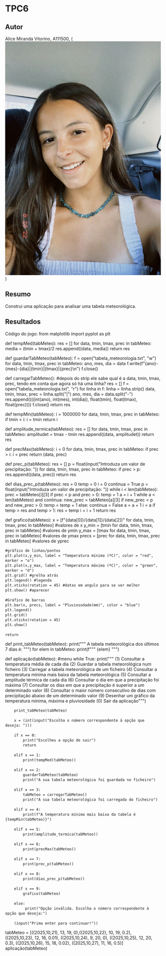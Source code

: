 # TPC6
## Autor
Alice Miranda Vitorino, A111500, (![foto](foto.jpg))
## Resumo
Construi uma aplicação para analisar uma tabela meteorológica.
## Resultados
Código do jogo:
from matplotlib import pyplot as plt

def tempMed(tabMeteo):
    res = []
    for data, tmin, tmax, prec in tabMeteo:
        media = (tmin + tmax)/2
        res.append((data, media))
    return res

def guardarTabMeteo(tabMeteo):
    f = open("tabela_meteorologia.txt", "w")
    for data, tmin, tmax, prec in tabMeteo:
        ano, mes, dia = data
        f.write(f"{ano}-{mes}-{dia}|{tmin}|{tmax}|{prec}\n")
    f.close()

def carregarTabMeteo(): #depois do strip ele sabe qual é a data, tmin, tmax, prec, tendo em conta que agora só há uma linha?
    res = []
    f = open("tabela_meteorologia.txt", "r")
    for linha in f:
        linha = linha.strip()
        data, tmin, tmax, prec  = linha.split("|") 
        ano, mes, dia = data.split("-")
        res.append((((int(ano), int(mes), int(dia)), float(tmin), float(tmax), float(prec))))
    f.close()
    return res

def tempMin(tabMeteo):
    i = 1000000
    for data, tmin, tmax, prec in tabMeteo:
        if tmin < i:
            i = tmin
    return i

def amplitude_termica(tabMeteo):
    res = []
    for data, tmin, tmax, prec in tabMeteo:
        amplitudet = tmax - tmin
        res.append((data, amplitudet))
    return res

def precMax(tabMeteo):
    i = 0
    for data, tmin, tmax, prec in tabMeteo:
        if prec > i:
            i = prec
    return (data, prec)

def prec_p(tabMeteo):
    res = []
    p = float(input("Introduza um valor de precipitação: "))
    for data, tmin, tmax, prec in tabMeteo:
        if prec > p:
            res.append((data, prec))
    return res

def dias_prec_p(tabMeteo):
    res = 0
    temp = 0
    i = 0
    continua = True
    p = float(input("Introduza um valor de precipitação: "))
    while i < len(tabMeteo):
        prec = tabMeteo[i][3]
        if prec < p and prec > 0:
            temp = 1
            a = i + 1
            while a < len(tabMeteo) and continua:
                new_prec = tabMeteo[a][3]
                if new_prec < p and new_prec > 0:
                    temp = temp + 1
                else:
                    continua = False
                a = a + 1
            i = a
        if temp > res and temp > 1:
            res = temp
        i = i + 1
    return res

def grafico(tabMeteo):
    x = [f"{data[0]}/{data[1]}/{data[2]}" for data, tmin, tmax, prec in tabMeteo] #valores de x
    y_min = [tmin for data, tmin, tmax, prec in tabMeteo] #valores de ymin
    y_max = [tmax for data, tmin, tmax, prec in tabMeteo] #valores de ymax
    precs = [prec for data, tmin, tmax, prec in tabMeteo] #valores de yprec

    #gráfico de linhas/pontos
    plt.plot(x,y_min, label = "Temperatura mínima (ºC)", color = "red", marker = "o")
    plt.plot(x,y_max, label = "Temperatura máxima (ºC)", color = "green", marker = "d")
    plt.grid() #grelha atrás
    plt.legend() #legenda
    plt.xticks(rotation = 45) #datas em angulo para se ver melhor
    plt.show() #aparecer

    #Gráfico de barras
    plt.bar(x, precs, label = "Pluviosodade(mm)", color = "blue")
    plt.legend()
    plt.grid()
    plt.xticks(rotation = 45)
    plt.show()

    return

def print_tabMeteo(tabMeteo):
    print("""
          A tabela meteorológica dos últimos 7 dias é: """)
    for elem in tabMeteo:
        print(f""" 
            {elem} """)

def aplicação(tabMeteo):
    #menu
    while True:
        print("""
            (1) Consultar a temperatura média de cada dia
            (2) Guardar a tabela meteorológica num ficheiro
            (3) Carregar a tabela meteorológica de um ficheiro
            (4) Consultar a temperatura mínima mais baixa da tabela meteorológica
            (5) Consultar a amplitude térmica de cada dia
            (6) Consultar o dia em que a precipitação foi máxima
            (7) Consultar os dias em que a precipitação é superior a um determinado valor
            (8) Consultar o maior número consecutivo de dias com precipitação abaixo de um determinado valor
            (9) Desenhar um gráfico da temperatura mínima, máxima e pluviosidade
            (0) Sair da aplicação""")
        
        print_tabMeteo(tabMeteo)

        x = (int(input("Escolha o número correspondente à opção que deseja: ")))

        if x == 0:
            print("Escolheu a opção de sair")
            return
        
        elif x == 1:
            print(tempMed(tabMeteo))

        elif x == 2:
            guardarTabMeteo(tabMeteo)
            print("A sua tabela meteorológica foi guardada no ficheiro")

        elif x == 3:
            tabMeteo = carregarTabMeteo()
            print("A sua tabela meteorológica foi carregada do ficheiro")

        elif x == 4:
            print(f"A temperatura mínima mais baixa da tabela é {tempMin(tabMeteo)}")

        elif x == 5:
            print(amplitude_termica(tabMeteo))

        elif x == 6:
            print(precMax(tabMeteo))

        elif x == 7:
            print(prec_p(tabMeteo))

        elif x == 8:
            print(dias_prec_p(tabMeteo))

        elif x == 9:
            grafico(tabMeteo)

        else:
             print("Opção inválida. Escolha o número correspondente à opção que deseja:")

        (input("Prima enter para continuar!"))


tabMeteo = [((2025,10,21), 13, 19, 0),((2025,10,22), 10, 19, 0.2), ((2025,10,23), 12, 16, 0.01), ((2025,10,24), 9, 20, 0), ((2025,10,25), 12, 20, 0.3), ((2025,10,26), 15, 18, 0.02), ((2025,10,27), 11, 16, 0.5)]
aplicação(tabMeteo)